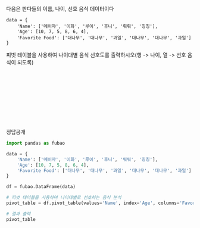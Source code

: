 다음은 판다들의 이름, 나이, 선호 음식 데이터이다
```
data = {
    'Name': ['메이쟈', '이화', '루이', '후니', '뤄뤄', '칭칭'],
    'Age': [10, 7, 5, 8, 6, 4],
    'Favorite Food': ['대나무', '대나무', '과일', '대나무', '대나무', '과일']
}
```
피벗 테이블을 사용하여 나이대별 음식 선호도를 출력하시오(행 -> 나이, 열 -> 선호 음식이 되도록)
<br/>
<br/><br/><br/><br/><br/><br/><br/><br/><br/>


정답공개
``` python
import pandas as fubao

data = {
    'Name': ['메이쟈', '이화', '루이', '후니', '뤄뤄', '칭칭'],
    'Age': [10, 7, 5, 8, 6, 4],
    'Favorite Food': ['대나무', '대나무', '과일', '대나무', '대나무', '과일']
}

df = fubao.DataFrame(data)

# 피벗 테이블을 사용하여 나이대별로 선호하는 음식 분석
pivot_table = df.pivot_table(values='Name', index='Age', columns='Favorite Food', aggfunc='count', fill_value=0)

# 결과 출력
pivot_table
```
